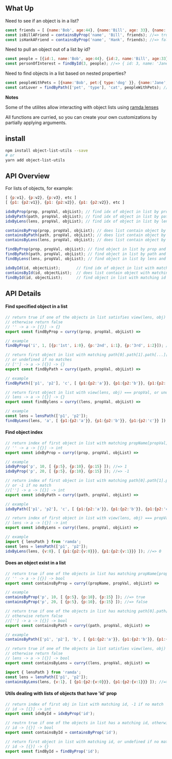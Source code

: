 ## What Up

Need to see if an object is in a list?
```javascript
const friends = [ {name:'Bob', age:44}, {name:'Bill', age: 33}, {name:'Jane', age:22} ];
const isBillAFriend = containsByProp('name', 'Bill', friends); //=> true
const isHankAFriend = containsByProp('name', 'Hank', friends); //=> false
```

Need to pull an object out of a list by id?
```javascript
const people = [{id:1, name:'Bob', age:44}, {id:2, name:'Bill', age:33}, {id:3, name:'Jane', age:22}];
const personOfInterest = findById(3, people); //=> { id: 3, name: 'Jane', age: 22 }
```

Need to find objects in a list based on nested properties?
```javascript
const peopleWithPets = [{name:'Bob', pet:{ type:'dog' }}, {name:'Jane', pet:{ type:'cat'}}];
const catLover = findByPath(['pet', 'type'], 'cat', peopleWithPets); //=> { id: 3, name: 'Jane', age: 22 }
```


**Notes**

Some of the utilites allow interacting with object lists using [ramda lenses](http://randycoulman.com/blog/2016/07/12/thinking-in-ramda-lenses/)

All functions are curried, so you can create your own customizations by partially applying arguments.

## install

```bash
npm install object-list-utils --save
# or
yarn add object-list-utils
```

## API Overview

For lists of objects, for example:
```javascript
[ {p:v1}, {p:v2}, {p:v3}, etc ]
[ {p1: {p2:v1}}, {p1: {p2:v2}}, {p1: {p2:v2}}, etc ]
```

```javascript
idxByProp(prop, propVal, objList); // find idx of object in list by prop and val
idxByPath(path, propVal, objList); // find idx of object in list by path and val
idxByLens(lens, propVal, objList); // find idx of object in list by lens and val
```

```javascript
containsByProp(prop, propVal, objList); // does list contain object by prop and val
containsByPath(path, propVal, objList); // does list contain object by path and val
containsByLens(lens, propVal, objList); // does list contain object by lens and val
```

```javascript
findByProp(prop, propVal, objList); // find object in list by prop and val
findByPath(path, propVal, objList); // find object in list by path and val
findByLens(lens, propVal, objList); // find object in list by lens and val
```

```javascript
idxById(id, objectList);       // find idx of object in list with matching id
containsById(id, objectList);  // does list contain object with matching id
findById(id, objectList);      // find object in list with matching id
```


## API Details

#### Find specified object in a list

```javascript
// return true if one of the objects in list satisfies view(lens, obj) === propVal,
// otherwise return false
// '' -> a -> [{}] -> {}
export const findByProp = curry((prop, propVal, objList) =>

// example
findByProp('i', 1, [{p:'1st', i:0}, {p:'2nd', i:1}, {p:'3rd', i:2}]); //=> { p:'2nd', i:1 }
```

```javascript
// return first object in list with matching path[0].path[1].path[...][propVal]
// or undefined if no matches
// [''] -> a -> [{}] -> {}
export const findByPath = curry((path, propVal, objList) =>

// example
findByPath(['p1', 'p2'], 'c', [ {p1:{p2:'a'}}, {p1:{p2:'b'}}, {p1:{p2:'c'}} ]); //=> { p1: { p2: 'c' } }
```

```javascript
// return first object in list with view(lens, obj) === propVal, or undefined if no matches
// lens -> a -> [{}] -> {}
export const findBylens = curry((lens, propVal, objList) =>

// example
const lens = lensPath(['p1', 'p2']);
findByLens(lens, 'a', [ {p1:{p2:'a'}}, {p1:{p2:'b'}}, {p1:{p2:'c'}} ]); //=> { p1: { p2: 'a' } }
```

#### Find object index

```javascript
// return index of first object in list with matching propName[propVal], or -1 if no match
// '' -> a -> [{}] -> int
export const idxByProp = curry((prop, propVal, objList) =>

// example
idxByProp('p', 10, [ {p:5}, {p:10}, {p:15} ]); //=> 1
idxByProp('p', 20, [ {p:5}, {p:10}, {p:15} ]); //=> -1
```

```javascript
// return index of first object in list with matching path[0].path[1].path[...][propVal],
// or -1 if no match
//[''] -> a -> [{}] -> int
export const idxByPath = curry((path, propVal, objList) =>

// example
idxByPath(['p1', 'p2'], 'c', [ {p1:{p2:'a'}}, {p1:{p2:'b'}}, {p1:{p2:'c'}} ]); //=> 2
```

```javascript
// return index of first object in list with view(lens, obj) === propVal, or -1 if no match
// lens -> a -> [{}] -> int
export const idxByLens = curry((lens, propVal, objList) =>

// example
import { lensPath } from 'ramda';
const lens = lensPath(['p1', 'p2']);
idxByLens(lens, {v:0}, [ {p1:{p2:{v:0}}}, {p1:{p2:{v:1}}} ]); //=> 0
```

#### Does an object exist in a list

```javascript
// return true if one of the objects in list has matching propName[propVal], otherwise return false
// '' -> a -> [{}] -> bool
export const containsByProp = curry((propName, propVal, objList) =>

// example
containsByProp('p', 10, [ {p:5}, {p:10}, {p:15} ]); //=> true
containsByProp('p', 20, [ {p:5}, {p:10}, {p:15} ]); //=> false
```

```javascript
// return true if one of the objects in list has matching path[0].path[1].path[...][propVal]
// otherwise return false
//[''] -> a -> [{}] -> bool
export const containsByPath = curry((path, propVal, objList) =>

// example
containsByPath(['p1', 'p2'], 'b', [ {p1:{p2:'a'}}, {p1:{p2:'b'}}, {p1:{p2:'c'}} ]); //=> true
```

```javascript
// return true if one of the objects in list satisfies view(lens, obj) === propVal,
// otherwise return false
// lens -> a -> [{}] -> bool
export const containsByLens = curry((lens, propVal, objList) =>

import { lensPath } from 'ramda';
const lens = lensPath(['p1', 'p2']);
containsByLens(lens, {v:1}, [ {p1:{p2:{v:0}}}, {p1:{p2:{v:1}}} ]); //=> true
```

#### Utils dealing with lists of objects that have 'id' prop

```javascript
// return index of first obj in list with matching id, -1 if no match
// id -> [{}] -> int
export const idxById = idxByProp('id');
```

```javascript
// reutrn true if one of the objects in list has a matching id, otherwise false
// id -> [{}] -> bool
export const containsById = containsByProp('id');
```

```javascript
// return first object in list with matching id, or undefined if no matches
// id -> [{}] -> {}
export const findById = findByProp('id');
```
